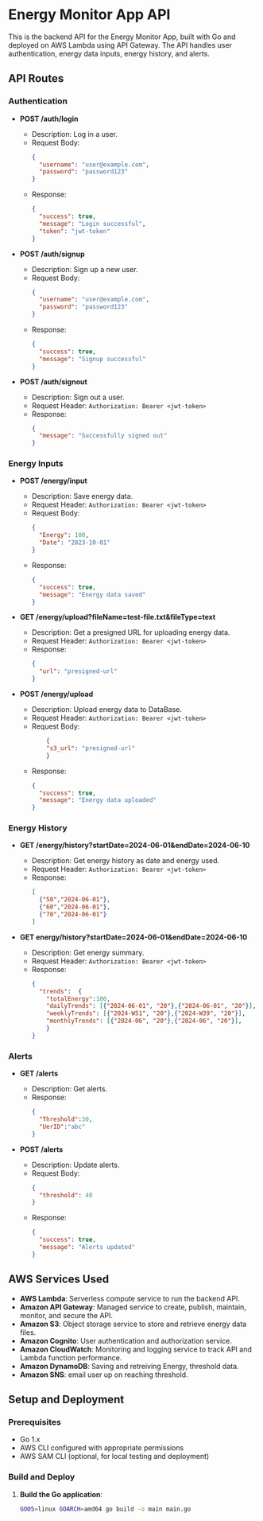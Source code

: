 # Energy Monitor App API

This is the backend API for the Energy Monitor App, built with Go and deployed on AWS Lambda using API Gateway. The API handles user authentication, energy data inputs, energy history, and alerts.

## API Routes

### Authentication

- **POST /auth/login**
  - Description: Log in a user.
  - Request Body:
    ```json
    {
      "username": "user@example.com",
      "password": "password123"
    }
    ```
  - Response:
    ```json
    {
      "success": true,
      "message": "Login successful",
      "token": "jwt-token"
    }
    ```

- **POST /auth/signup**
  - Description: Sign up a new user.
  - Request Body:
    ```json
    {
      "username": "user@example.com",
      "password": "password123"
    }
    ```
  - Response:
    ```json
    {
      "success": true,
      "message": "Signup successful"
    }
    ```

- **POST /auth/signout**
  - Description: Sign out a user.
  - Request Header: `Authorization: Bearer <jwt-token>`
  - Response:
    ```json
    {
      "message": "Successfully signed out"
    }
    ```

### Energy Inputs

- **POST /energy/input**
  - Description: Save energy data.
  - Request Header: `Authorization: Bearer <jwt-token>`
  - Request Body:
    ```json
    {
      "Energy": 100,
      "Date": "2023-10-01"
    }
    ```
  - Response:
    ```json
    {
      "success": true,
      "message": "Energy data saved"
    }
    ```
	
- **GET /energy/upload?fileName=test-file.txt&fileType=text**
  - Description: Get a presigned URL for uploading energy data.
  - Request Header: `Authorization: Bearer <jwt-token>`
  - Response:
    ```json
    {
      "url": "presigned-url"
    }
    ```


- **POST /energy/upload**
  - Description: Upload energy data to DataBase.
  - Request Header: `Authorization: Bearer <jwt-token>`
  - Request Body: 
	```json
		{
		"s3_url": "presigned-url"
		}
	```
  - Response:
    ```json
    {
      "success": true,
      "message": "Energy data uploaded"
    }
    ```

### Energy History

- **GET /energy/history?startDate=2024-06-01&endDate=2024-06-10**
  - Description: Get energy history as date and energy used.
  - Request Header: `Authorization: Bearer <jwt-token>`
  - Response:
    ```json
    [
      {"50","2024-06-01"},
	  {"60","2024-06-01"},
	  {"70","2024-06-01"}
    ]
    ```

- **GET energy/history?startDate=2024-06-01&endDate=2024-06-10**
  - Description: Get energy summary.
  - Request Header: `Authorization: Bearer <jwt-token>`
  - Response:
    ```json
    {
      "trends":  {
		"totalEnergy":100, 
		"dailyTrends": [{"2024-06-01", "20"},{"2024-06-01", "20"}],
		"weeklyTrends": [{"2024-W51", "20"},{"2024-W39", "20"}],
		"monthlyTrends": [{"2024-06", "20"},{"2024-06", "20"}],
		}
    }
    ```

### Alerts

- **GET /alerts**
  - Description: Get alerts.
  - Response:
    ```json
    {
      "Threshold":30,
	  "UerID":"abc"
    }
    ```

- **POST /alerts**
  - Description: Update alerts.
  - Request Body:
    ```json
    {
      "threshold": 40
    }
    ```
  - Response:
    ```json
    {
      "success": true,
      "message": "Alerts updated"
    }
    ```

## AWS Services Used

- **AWS Lambda**: Serverless compute service to run the backend API.
- **Amazon API Gateway**: Managed service to create, publish, maintain, monitor, and secure the API.
- **Amazon S3**: Object storage service to store and retrieve energy data files.
- **Amazon Cognito**: User authentication and authorization service.
- **Amazon CloudWatch**: Monitoring and logging service to track API and Lambda function performance.
- **Amazon DynamoDB**: Saving and retreiving Energy, threshold data.
- **Amazon SNS**: email user up on reaching threshold.

## Setup and Deployment

### Prerequisites

- Go 1.x
- AWS CLI configured with appropriate permissions
- AWS SAM CLI (optional, for local testing and deployment)

### Build and Deploy

1. **Build the Go application**:
   ```sh
   GOOS=linux GOARCH=amd64 go build -o main main.go